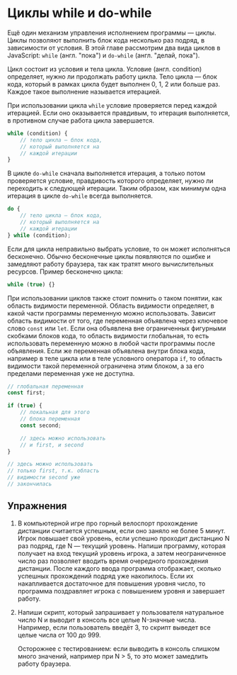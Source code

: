# Циклы while и do-while

Ещё один механизм управления исполнением программы — циклы. Циклы позволяют выполнить блок кода несколько раз подряд, в зависимости от условия. В этой главе рассмотрим два вида циклов в JavaScript: `while` (англ. "пока") и `do-while` (англ. "делай, пока").

Цикл состоит из условия и тела цикла. Условие (англ. condition) определяет, нужно ли продолжать работу цикла. Тело цикла — блок кода, который в рамках цикла будет выполнен 0, 1, 2 или больше раз. Каждое такое выполнение называется итерацией.

При использовании цикла `while` условие проверяется перед каждой итерацией. Если оно оказывается правдивым, то итерация выполняется, в противном случае работа цикла завершается.

```js
while (condition) {
    // тело цикла — блок кода,
    // который выполняется на
    // каждой итерации
}
```

В цикле `do-while` сначала выполняется итерация, а только потом проверяется условие, правдивость которого определяет, нужно ли переходить к следующей итерации. Таким образом, как минимум одна итерация в цикле `do-while` всегда выполняется.

```js
do {
    // тело цикла — блок кода,
    // который выполняется на
    // каждой итерации
} while (condition);
```

Если для цикла неправильно выбрать условие, то он может исполняться бесконечно. Обычно бесконечные циклы появляются по ошибке и замедляют работу браузера, так как тратят много вычислительных ресурсов. Пример бесконечно цикла:

```js
while (true) {}
```

При использовании циклов также стоит помнить о таком понятии, как область видимости переменной. Область видимости определяет, в какой части программы переменную можно использовать. Зависит область видимости от того, где переменная объявлена через ключевое слово `const` или `let`. Если она объявлена вне ограниченных фигурными скобками блоков кода, то область видимости глобальная, то есть использовать переменную можно в любой части программы после объявления. Если же переменная объявлена внутри блока кода, например в теле цикла или в теле условного оператора `if`, то область видимости такой переменной ограничена этим блоком, а за его пределами переменная уже не доступна.

```js
// глобальная переменная
const first;

if (true) {
    // локальная для этого
    // блока переменная
    const second;

    // здесь можно использовать
    // и first, и second
}

// здесь можно использовать
// только first, т.к. область
// видимости second уже
// закончилась
```

## Упражнения

1. В компьютерной игре про горный велоспорт прохождение дистанции считается успешным, если оно заняло не более 5 минут. Игрок повышает свой уровень, если успешно проходит дистанцию N раз подряд, где N — текущий уровень. Напиши программу, которая получает на вход текущий уровень игрока, а затем неограниченное число раз позволяет вводить время очередного прохождения дистанции. После каждого ввода программа отображает, сколько успешных прохождений подряд уже накопилось. Если их накапливается достаточное для повышения уровня число, то программа поздравляет игрока с повышением уровня и завершает работу.

1. Напиши скрипт, который запрашивает у пользователя натуральное число N и выводит в консоль все целые N-значные числа. Например, если пользователь введёт 3, то скрипт выведет все целые числа от 100 до 999.

    Осторожнее с тестированием: если выводить в консоль слишком много значений, например при N > 5, то это может замедлить работу браузера.

